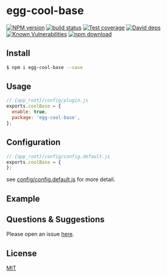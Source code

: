 # egg-cool-base

[![NPM version][npm-image]][npm-url]
[![build status][travis-image]][travis-url]
[![Test coverage][codecov-image]][codecov-url]
[![David deps][david-image]][david-url]
[![Known Vulnerabilities][snyk-image]][snyk-url]
[![npm download][download-image]][download-url]

[npm-image]: https://img.shields.io/npm/v/egg-cool-base.svg?style=flat-square
[npm-url]: https://npmjs.org/package/egg-cool-base
[travis-image]: https://img.shields.io/travis/eggjs/egg-cool-base.svg?style=flat-square
[travis-url]: https://travis-ci.org/eggjs/egg-cool-base
[codecov-image]: https://img.shields.io/codecov/c/github/eggjs/egg-cool-base.svg?style=flat-square
[codecov-url]: https://codecov.io/github/eggjs/egg-cool-base?branch=master
[david-image]: https://img.shields.io/david/eggjs/egg-cool-base.svg?style=flat-square
[david-url]: https://david-dm.org/eggjs/egg-cool-base
[snyk-image]: https://snyk.io/test/npm/egg-cool-base/badge.svg?style=flat-square
[snyk-url]: https://snyk.io/test/npm/egg-cool-base
[download-image]: https://img.shields.io/npm/dm/egg-cool-base.svg?style=flat-square
[download-url]: https://npmjs.org/package/egg-cool-base

<!--
Description here.
-->

## Install

```bash
$ npm i egg-cool-base --save
```

## Usage

```js
// {app_root}/config/plugin.js
exports.coolBase = {
  enable: true,
  package: 'egg-cool-base',
};
```

## Configuration

```js
// {app_root}/config/config.default.js
exports.coolBase = {
};
```

see [config/config.default.js](config/config.default.js) for more detail.

## Example

<!-- example here -->

## Questions & Suggestions

Please open an issue [here](https://github.com/eggjs/egg/issues).

## License

[MIT](LICENSE)
